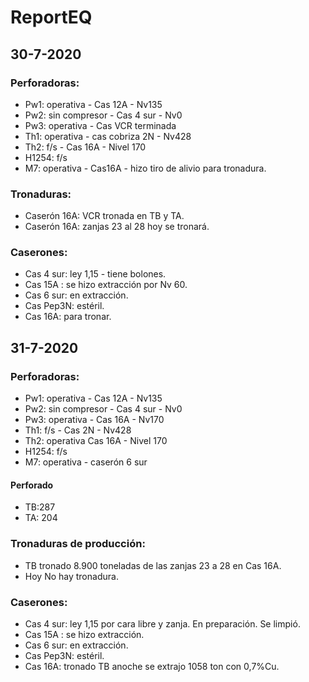 # ReportEQ

## **30-7-2020**

### Perforadoras:
  * Pw1: operativa - Cas 12A - Nv135
  * Pw2:  sin compresor - Cas 4 sur - Nv0
  * Pw3:  operativa - Cas VCR terminada 
  * Th1: operativa - cas cobriza 2N - Nv428 
  * Th2: f/s - Cas 16A - Nivel 170
  * H1254: f/s
  * M7: operativa - Cas16A - hizo tiro de alivio para tronadura.

### Tronaduras:
  * Caserón 16A: VCR tronada en TB y TA.
  * Caserón 16A: zanjas 23 al 28 hoy se tronará.

### Caserones:
  * Cas 4 sur: ley 1,15 - tiene bolones.
  * Cas 15A : se hizo extracción por Nv 60.
  * Cas  6 sur: en extracción.
  * Cas Pep3N: estéril.
  * Cas 16A: para tronar.


## **31-7-2020**

### Perforadoras:
  * Pw1: operativa - Cas 12A - Nv135
  * Pw2: sin compresor - Cas 4 sur - Nv0
  * Pw3: operativa - Cas 16A - Nv170 
  * Th1: f/s - Cas 2N - Nv428 
  * Th2: operativa Cas 16A - Nivel 170
  * H1254: f/s
  * M7: operativa - caserón 6 sur

  #### Perforado 
  * TB:287
  * TA: 204

### Tronaduras de producción:
  * TB tronado 8.900 toneladas de las zanjas 23 a 28 en Cas 16A.
  * Hoy No hay tronadura.

### Caserones:
  * Cas 4 sur: ley 1,15  por cara libre y zanja. En preparación. Se limpió.
  * Cas 15A : se hizo extracción.
  * Cas 6 sur: en extracción.
  * Cas Pep3N: estéril.
  * Cas 16A: tronado TB anoche se extrajo 1058 ton con 0,7%Cu.
